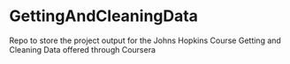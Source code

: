 # GettingAndCleaningData
Repo to store the project output for the Johns Hopkins Course Getting and Cleaning Data offered through Coursera
